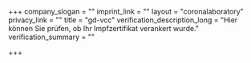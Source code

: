 +++
company_slogan = ""
imprint_link = ""
layout = "coronalaboratory"
privacy_link = ""
title = "gd-vcc"
verification_description_long = "Hier können Sie prüfen, ob Ihr Impfzertifikat verankert wurde."
verification_summary = ""

+++
